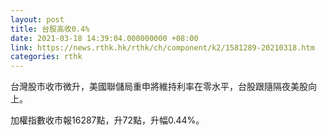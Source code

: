 ```yaml
---
layout: post
title: 台股高收0.4%
date: 2021-03-18 14:39:04.000000000 +08:00
link: https://news.rthk.hk/rthk/ch/component/k2/1581289-20210318.htm
categories: rthk
---
```


台灣股市收市微升，美國聯儲局重申將維持利率在零水平，台股跟隨隔夜美股向上。

加權指數收市報16287點，升72點，升幅0.44%。
